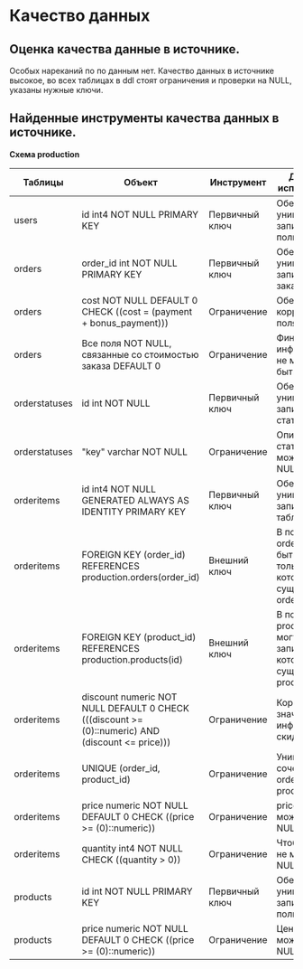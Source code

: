 # Качество данных

## Оценка качества данные в источнике.

Особых нареканий по по данным нет. Качество данных в источнике высокое, во всех таблицах в ddl стоят ограничения и проверки на NULL, указаны нужные ключи.  

## Найденные инструменты качества данных в источнике.

**Схема production**

| Таблицы       | Объект                                                                                           | Инструмент     | Для чего используется                                                    |
| ------------- | ------------------------------------------------------------------------------------------------ | -------------- | ------------------------------------------------------------------------ |
| users         | id int4 NOT NULL PRIMARY KEY                                                                     | Первичный ключ | Обеспечивает уникальность записей о пользователях                        |
| orders        | order_id int NOT NULL PRIMARY KEY                                                                | Первичный ключ | Обеспечивает уникальность записей о заказах                              |
| orders        | cost NOT NULL DEFAULT 0 CHECK ((cost = (payment + bonus_payment)))                               | Ограничение    | Обеспечивает корректность поля cost                                      |
| orders        | Все поля NOT NULL, связанные со стоимостью заказа DEFAULT 0                                      | Ограничение    | Финансовая информация не может быть 0                                    |
| orderstatuses | id int NOT NULL                                                                                  | Первичный ключ | Обеспечивает уникальность записей о статусах                             |
| orderstatuses | "key" varchar NOT NULL                                                                           | Ограничение    | Описание статуса не может быть NULL                                      |
| orderitems    | id int4 NOT NULL GENERATED ALWAYS AS IDENTITY PRIMARY KEY                                        | Первичный ключ | Обеспечивает уникальность записей в таблице                              |
| orderitems    | FOREIGN KEY (order_id) REFERENCES production.orders(order_id)                                    | Внешний ключ   | В поле order_id могут быть записи только которые существуют в orders     |
| orderitems    | FOREIGN KEY (product_id) REFERENCES production.products(id)                                      | Внешний ключ   | В поле product_id могут быть записи только которые существуют в products |
| orderitems    | discount numeric NOT NULL DEFAULT 0 CHECK (((discount >= (0)::numeric) AND (discount <= price))) | Ограничение    | Корректность значения информации о скидке                                |
| orderitems    | UNIQUE (order_id, product_id)                                                                    | Ограничение    | Уникальность сочетания order_id + product_id                             |
| orderitems    | price numeric NOT NULL DEFAULT 0 CHECK ((price >= (0)::numeric))                                 | Ограничение    | price не может быть NULL                                                 |
| orderitems    | quantity int4 NOT NULL CHECK ((quantity > 0))                                                    | Ограничение    | Чтобы кол-во не могло быть NULL или <= 0                                 |
| products      | id int NOT NULL PRIMARY KEY                                                                      | Первичный ключ | Обеспечивает уникальность записей о пользователях                        |
| products      | price numeric NOT NULL DEFAULT 0 CHECK ((price >= (0)::numeric))                                 | Ограничение    | Цена не может быть NULL                                                  |

